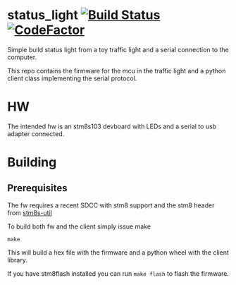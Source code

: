 # status_light [![Build Status](https://travis-ci.com/fayoh/status_light.svg?branch=master)](https://travis-ci.com/fayoh/status_light) [![CodeFactor](https://www.codefactor.io/repository/github/fayoh/status_light/badge)](https://www.codefactor.io/repository/github/fayoh/status_light)
Simple build status light from a toy traffic light and a serial connection to the computer.

This repo contains the firmware for the mcu in the traffic light and a
python client class implementing the serial protocol.

# HW #
The intended hw is an stm8s103 devboard with LEDs and a serial to usb
adapter connected.

# Building #

## Prerequisites ##
The fw requires a recent SDCC with stm8 support and the stm8 header from [stm8s-util](https://github.com/fayoh/stm8s-util)

To build both fw and the client simply issue make

``` shell
make
```
This will build a hex file with the firmware and a python wheel with the client library.

If you have stm8flash installed you can run ``` make flash ``` to flash the firmware.
